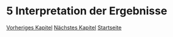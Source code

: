 # 5 Interpretation der Ergebnisse

[Vorheriges Kapitel](/specification/userguide/04-program-usage.md)
[Nächstes Kapitel](/specification/userguide/06-impressum.md)
[Startseite](/readme.md)